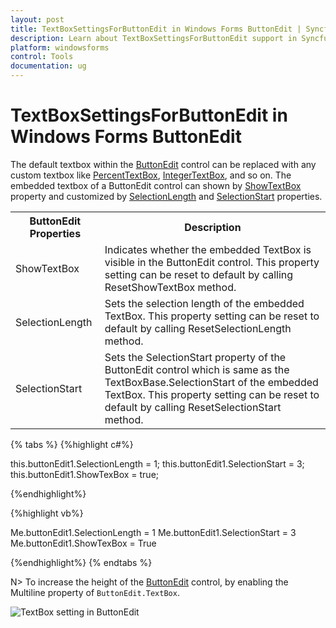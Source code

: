 ```yaml
---
layout: post
title: TextBoxSettingsForButtonEdit in Windows Forms ButtonEdit | Syncfusion®
description: Learn about TextBoxSettingsForButtonEdit support in Syncfusion® Windows Forms ButtonEdit control and more details.
platform: windowsforms
control: Tools
documentation: ug
---
```


# TextBoxSettingsForButtonEdit in Windows Forms ButtonEdit

The default textbox within the [ButtonEdit](https://help.syncfusion.com/cr/windowsforms/Syncfusion.Windows.Forms.Tools.ButtonEdit.html) control can be replaced with any custom textbox like [PercentTextBox](https://help.syncfusion.com/windowsforms/percent-textbox/overview), [IntegerTextBox](https://help.syncfusion.com/windowsforms/integer-textbox/overview), and so on. The embedded textbox of a ButtonEdit control can shown by [ShowTextBox](https://help.syncfusion.com/cr/windowsforms/Syncfusion.Windows.Forms.Tools.ButtonEdit.html#Syncfusion_Windows_Forms_Tools_ButtonEdit_ShowTextBox) property and customized by [SelectionLength](https://help.syncfusion.com/cr/windowsforms/Syncfusion.Windows.Forms.Tools.ButtonEdit.html#Syncfusion_Windows_Forms_Tools_ButtonEdit_SelectionLength) and [SelectionStart](https://help.syncfusion.com/cr/windowsforms/Syncfusion.Windows.Forms.Tools.ButtonEdit.html#Syncfusion_Windows_Forms_Tools_ButtonEdit_SelectionStart) properties.

<table>
<tr>
<th>
ButtonEdit Properties</th><th>
Description</th></tr>
<tr>
<td>
ShowTextBox</td><td>
Indicates whether the embedded TextBox is visible in the ButtonEdit control. This property setting can be reset to default by calling ResetShowTextBox method.</td></tr>
<tr>
<td>
SelectionLength</td><td>
Sets the selection length of the embedded TextBox. This property setting can be reset to default by calling ResetSelectionLength method.</td></tr>
<tr>
<td>
SelectionStart</td><td>
Sets the SelectionStart property of the ButtonEdit control which is same as the TextBoxBase.SelectionStart of the embedded TextBox. This property setting can be reset to default by calling ResetSelectionStart method.</td></tr>
</table>

{% tabs %}
{%highlight c#%}

this.buttonEdit1.SelectionLength = 1;
this.buttonEdit1.SelectionStart = 3;
this.buttonEdit1.ShowTexBox = true;

{%endhighlight%}

{%highlight vb%}

Me.buttonEdit1.SelectionLength = 1
Me.buttonEdit1.SelectionStart = 3
Me.buttonEdit1.ShowTexBox = True

{%endhighlight%}
{% endtabs %}

 N> To increase the height of the [ButtonEdit](https://help.syncfusion.com/cr/windowsforms/Syncfusion.Windows.Forms.Tools.ButtonEdit.html) control, by enabling the Multiline property of `ButtonEdit.TextBox`.

 ![TextBox setting in ButtonEdit](TextBoxSetting_images/TextBoxSetting_img1.png)
